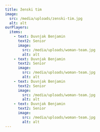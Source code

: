 ```yaml
---
title: ženski tim
image:
  src: /media/uploads/zenski-tim.jpg
  alt: alt
ourPlayers:
  items:
    - text: Duvnjak Benjamin
      text2: Senior
      image:
        src: /media/uploads/woman-team.jpg
        alt: alt
    - text: Duvnjak Benjamin
      text2: Senior
      image:
        src: /media/uploads/woman-team.jpg
        alt: alt
    - text: Duvnjak Benjamin
      text2: Senior
      image:
        src: /media/uploads/woman-team.jpg
        alt: alt
    - text: Duvnjak Benjamin
      text2: Senior
      image:
        src: /media/uploads/woman-team.jpg
        alt: alt
---
```

